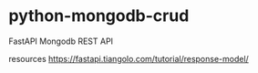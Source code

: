 # python-mongodb-crud
FastAPI Mongodb REST API

resources
https://fastapi.tiangolo.com/tutorial/response-model/
